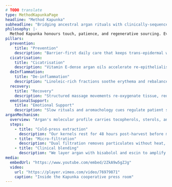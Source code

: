 ```yaml
---
# TODO translate
type: MethodKapunkaPage
headline: "Method Kapunka"
subheadline: "Bridging ancestral argan rituals with clinically-sequenced recovery pathways."
philosophy: |-
  Method Kapunka honours touch, patience, and regenerative sourcing. Every ritual follows a closed-loop: protect the cooperative soil, press the purest oil, stabilise inflammation, and teach patients how to participate in their own recovery.
pillars:
  prevention:
    title: "Prevention"
    description: "Barrier-first daily care that keeps trans-epidermal water loss low and strengthens acid mantle resilience."
  cicatrisation:
    title: "Cicatrisation"
    description: "Vitamin E-dense argan oils accelerate re-epithelialisation after peels, sutures, or resurfacing."
  deInflammation:
    title: "De-inflammation"
    description: "Linoleic-rich fractions soothe erythema and rebalance microbiome diversity while keeping pores clear."
  recovery:
    title: "Recovery"
    description: "Structured massage movements re-oxygenate tissue, reduce fibrosis, and restore mobility after trauma."
  emotionalSupport:
    title: "Emotional Support"
    description: "Slow rituals and aromachology cues regulate patient stress, aiding adherence and perceived comfort."
arganMechanism:
  overview: "Argan's molecular profile carries tocopherols, sterols, and essential fatty acids that modulate inflammation while rebuilding lipids."
  steps:
    - title: "Cold-press extraction"
      description: "Our kernels rest for 48 hours post-harvest before mechanical pressing preserves unsaponifiable fractions."
    - title: "Micro-filtration"
      description: "Dual filtration removes particulates without heat, maintaining sterols that protect Langerhans cells."
    - title: "Clinical blending"
      description: "We layer argan with bisabolol and escin to amplify anti-inflammatory pathways without occluding skin."
media:
  embedUrl: "https://www.youtube.com/embed/2ZkA9w5gZJg"
  video:
    url: "https://player.vimeo.com/video/76979871"
    caption: "Inside the Kapunka cooperative press room"
---
```

